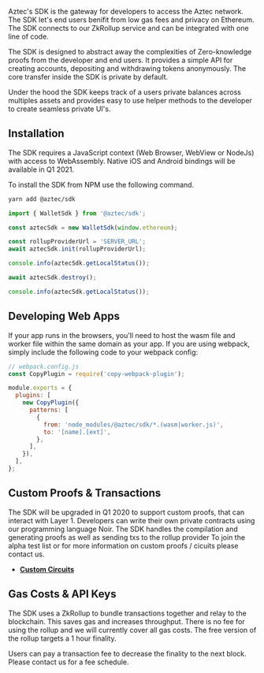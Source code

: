 Aztec's SDK is the gateway for developers to access the Aztec network. The SDK let's end users benifit from low gas fees and privacy on Ethereum. The SDK connects to our ZkRollup service and can be integrated with one line of code.

The SDK is designed to abstract away the complexities of Zero-knowledge proofs from the developer and end users. It provides a simple API for creating accounts, depositing and withdrawing tokens anonymously. The core transfer inside the SDK is private by default.

Under the hood the SDK keeps track of a users private balances across multiples assets and provides easy to use helper methods to the developer to create seamless private UI's.

## Installation

The SDK requires a JavaScript context (Web Browser, WebView or NodeJs) with access to WebAssembly. Native iOS and Android bindings will be available in Q1 2021.

To install the SDK from NPM use the following command.

```bash
yarn add @aztec/sdk
```

```js
import { WalletSdk } from '@aztec/sdk';

const aztecSdk = new WalletSdk(window.ethereum);

const rollupProviderUrl = 'SERVER_URL';
await aztecSdk.init(rollupProviderUrl);

console.info(aztecSdk.getLocalStatus());

await aztecSdk.destroy();

console.info(aztecSdk.getLocalStatus());
```

## Developing Web Apps

If your app runs in the browsers, you'll need to host the wasm file and worker file within the same domain as your app. If you are using webpack, simply include the following code to your webpack config:

```js static
// webpack.config.js
const CopyPlugin = require('copy-webpack-plugin');

module.exports = {
  plugins: [
    new CopyPlugin({
      patterns: [
        {
          from: 'node_modules/@aztec/sdk/*.(wasm|worker.js)',
          to: '[name].[ext]',
        },
      ],
    }),
  ],
};
```

## Custom Proofs & Transactions

The SDK will be upgraded in Q1 2020 to support custom proofs, that can interact with Layer 1. Developers can write their own private contracts using our programming language Noir. The SDK handles the compilation and generating proofs as well as sending txs to the rollup provider To join the alpha test list or for more information on custom proofs / cicuits please contact us.

- **[Custom Circuits](/#/Custom%20Circuits)**

## Gas Costs & API Keys

The SDK uses a ZkRollup to bundle transactions together and relay to the blockchain. This saves gas and increases throughput. There is no fee for using the rollup and we will currently cover all gas costs. The free version of the rollup targets a 1 hour finality.

Users can pay a transaction fee to decrease the finality to the next block. Please contact us for a fee schedule.
